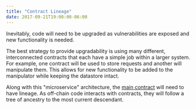 ```yaml
---
title: "Contract Lineage"
date: 2017-09-21T19:00:00-06:00
---
```

Inevitably, code will need to be upgraded as vulnerabilities are exposed and new functionality is needed.

The best strategy to provide upgradability is using many different, interconnected contracts that each have a simple job within a larger system. For example, one contract will be used to store requests and another will manipulate them. This allows for new functionality to be added to the manipulator while keeping the datastore intact.

Along with this "microservice" architecture, the [main contract](/fleet/maincontract/) will need to have lineage. As off-chain code interacts with contracts, they will follow a tree of ancestry to the most current descendant.

